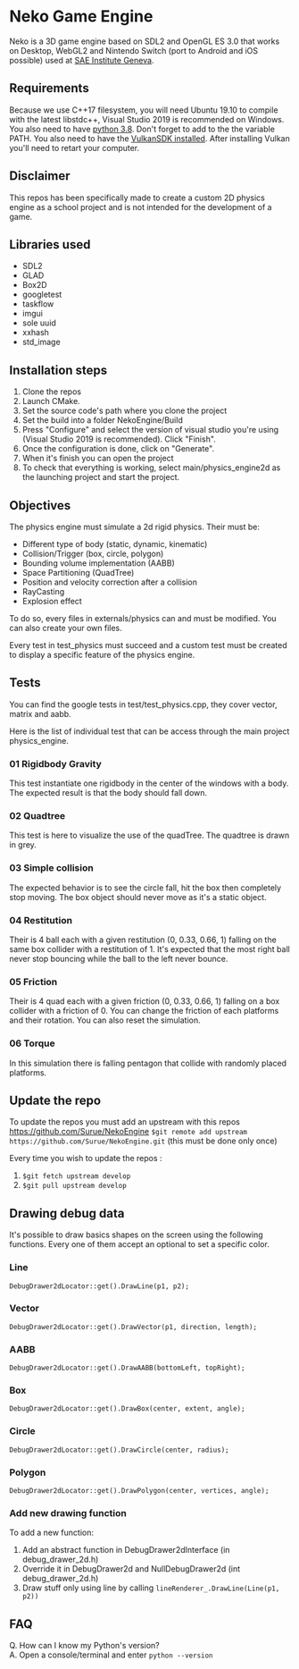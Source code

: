 # Neko Game Engine

Neko is a 3D game engine based on SDL2 and OpenGL ES 3.0 that works on Desktop, WebGL2 and Nintendo Switch (port to Android and iOS possible) used at [SAE Institute Geneva](https://sae.swiss).

## Requirements
Because we use C++17 filesystem, you will need Ubuntu 19.10 to compile with the latest libstdc++, Visual Studio 2019 is recommended on Windows.
You also need to have [python 3.8](https://www.python.org/downloads/windows/). Don't forget to add to the the variable PATH.  You also need to have the [VulkanSDK installed](https://vulkan.lunarg.com/). After installing Vulkan you'll need to retart your computer.
## Disclaimer
This repos has been specifically made to create a custom 2D physics engine as a school project and is not intended for the development of a game.

## Libraries used
- SDL2
- GLAD
- Box2D
- googletest
- taskflow
- imgui
- sole uuid
- xxhash
- std_image

## Installation steps
1. Clone the repos
2. Launch CMake. 
3. Set the source code's path where you clone the project
4. Set the build into a folder NekoEngine/Build
5. Press "Configure" and select the version of visual studio you're using (Visual Studio 2019 is recommended). Click "Finish".
6. Once the configuration is done, click on "Generate".
7. When it's finish you can open the project
8. To check that everything is working, select main/physics_engine2d as the launching project and start the project.

## Objectives 
The physics engine must simulate a 2d rigid physics. Their must be:
 - Different type of body (static, dynamic, kinematic)
 - Collision/Trigger (box, circle, polygon)
 - Bounding volume implementation (AABB)
 - Space Partitioning (QuadTree)
 - Position and velocity correction after a collision
 - RayCasting
 - Explosion effect 
 
 To do so, every files in externals/physics can and must be modified. You can also create your own files.

Every test in test_physics must succeed and a custom test must be created to display a specific feature of the physics engine.

## Tests
You can find the google tests in test/test_physics.cpp, they cover vector, matrix and aabb. 

Here is the list of individual test that can be access through the main project physics_engine.
### 01 Rigidbody Gravity
This test instantiate one rigidbody in the center of the windows with a body. The expected result is that the body should 
fall down.

### 02 Quadtree
This test is here to visualize the use of the quadTree. The quadtree is drawn in grey.

### 03 Simple collision
The expected behavior is to see the circle fall, hit the box then completely stop moving. The box object should never
move as it's a static object.

### 04 Restitution
Their is 4 ball each with a given restitution (0, 0.33, 0.66, 1) falling on the same box collider with a restitution of 1. 
It's expected that the most right ball never stop bouncing while the ball to the left never bounce. 

### 05 Friction
Their is 4 quad each with a given friction (0, 0.33, 0.66, 1) falling on a box collider with a friction of 0.
You can change the friction of each platforms and their rotation. You can also reset the simulation.

### 06 Torque
In this simulation there is falling pentagon that collide with randomly placed platforms.

## Update the repo
To update the repos you must add an upstream with this repos https://github.com/Surue/NekoEngine
```$git remote add upstream https://github.com/Surue/NekoEngine.git``` (this must be done only once)

Every time you wish to update the repos :
1. ```$git fetch upstream develop```
2. ```$git pull upstream develop```

## Drawing debug data
It's possible to draw basics shapes on the screen using the following functions. Every one of them accept an optional 
to set a specific color.
### Line
``` DebugDrawer2dLocator::get().DrawLine(p1, p2); ```

### Vector
``` DebugDrawer2dLocator::get().DrawVector(p1, direction, length); ```

### AABB
``` DebugDrawer2dLocator::get().DrawAABB(bottomLeft, topRight); ```

### Box
``` DebugDrawer2dLocator::get().DrawBox(center, extent, angle); ```

### Circle
``` DebugDrawer2dLocator::get().DrawCircle(center, radius); ```

### Polygon
``` DebugDrawer2dLocator::get().DrawPolygon(center, vertices, angle); ```

### Add new drawing function
To add a new function:
1. Add an abstract function in DebugDrawer2dInterface (in debug_drawer_2d.h)
2. Override it in DebugDrawer2d and NullDebugDrawer2d (int debug_drawer_2d.h)
3. Draw stuff only using line by calling ``` lineRenderer_.DrawLine(Line(p1, p2)) ```

## FAQ
Q. How can I know my Python's version? \
A. Open a console/terminal and enter ```python --version```
